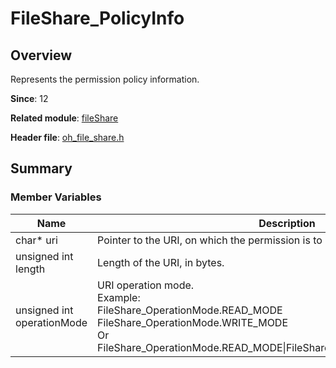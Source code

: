 # FileShare_PolicyInfo
<!--Kit: Core File Kit-->
<!--Subsystem: FileManagement-->
<!--Owner: @lvzhenjie; @hongjin-li_admin-->
<!--SE: @chenxi0605; @JerryH1011-->
<!--TSE: @leiyuqian-->

## Overview

Represents the permission policy information.

**Since**: 12

**Related module**: [fileShare](capi-fileshare.md)

**Header file**: [oh_file_share.h](capi-oh-file-share-h.md)

## Summary

### Member Variables

| Name| Description|
| -- | -- |
| char* uri | Pointer to the URI, on which the permission is to be granted or activated.|
| unsigned int length | Length of the URI, in bytes.|
| unsigned int operationMode | URI operation mode.<br> Example:<br>FileShare_OperationMode.READ_MODE<br>FileShare_OperationMode.WRITE_MODE<br> Or FileShare_OperationMode.READ_MODE\|FileShare_OperationMode.WRITE_MODE| |
